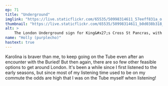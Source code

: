 ```yaml
---
ep: 71
title: "Underground"
imglink: "https://live.staticflickr.com/65535/50998314611_57eeff831a_o.jpg"
thumbnail: "https://live.staticflickr.com/65535/50998314611_b0d038b318_q.jpg"
alt: >
    The London Underground sign for King&#x27;s Cross St Pancras, with the quote &quot;Not enough space to move, never enough to breathe&quot; around it in capitals.
name: "Holly (purplecho)"
hastext: true
---
```

Karolina is braver than me, to keep going on the Tube even after an encounter with the Buried! But then again, there are so few other feasible options to get around London. It's been a while since I first listened to the early seasons, but since most of my listening time used to be on my commute the odds are high that I was on the Tube myself when listening!